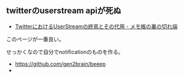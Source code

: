 ## twitterのuserstream apiが死ぬ

- [TwitterにおけるUserStreamの終焉とその代用 - メモ帳の裏の切れ端](http://cucmberium.hatenablog.com/entry/twitter-userstream "TwitterにおけるUserStreamの終焉とその代用 - メモ帳の裏の切れ端")

このページが一番良い。

せっかくなので自分でnotificationのものを作る。

- https://github.com/gen2brain/beeep
- 

